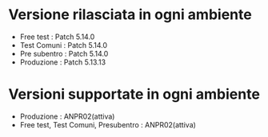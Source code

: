 # Versione rilasciata in ogni ambiente

- Free test : Patch 5.14.0
- Test Comuni : Patch 5.14.0
- Pre subentro : Patch 5.14.0
- Produzione : Patch 5.13.13


# Versioni supportate in ogni ambiente

- Produzione : ANPR02(attiva)
- Free test, Test Comuni, Presubentro : ANPR02(attiva)
